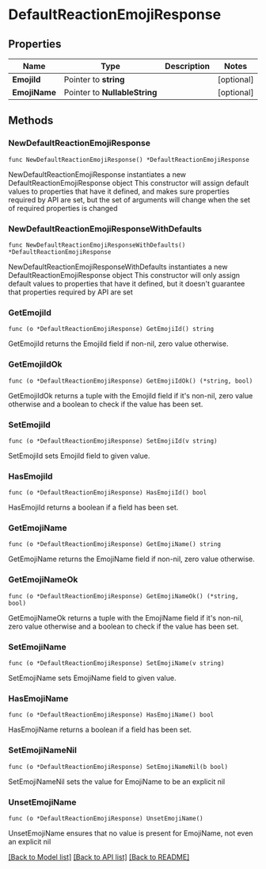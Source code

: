 # DefaultReactionEmojiResponse

## Properties

Name | Type | Description | Notes
------------ | ------------- | ------------- | -------------
**EmojiId** | Pointer to **string** |  | [optional] 
**EmojiName** | Pointer to **NullableString** |  | [optional] 

## Methods

### NewDefaultReactionEmojiResponse

`func NewDefaultReactionEmojiResponse() *DefaultReactionEmojiResponse`

NewDefaultReactionEmojiResponse instantiates a new DefaultReactionEmojiResponse object
This constructor will assign default values to properties that have it defined,
and makes sure properties required by API are set, but the set of arguments
will change when the set of required properties is changed

### NewDefaultReactionEmojiResponseWithDefaults

`func NewDefaultReactionEmojiResponseWithDefaults() *DefaultReactionEmojiResponse`

NewDefaultReactionEmojiResponseWithDefaults instantiates a new DefaultReactionEmojiResponse object
This constructor will only assign default values to properties that have it defined,
but it doesn't guarantee that properties required by API are set

### GetEmojiId

`func (o *DefaultReactionEmojiResponse) GetEmojiId() string`

GetEmojiId returns the EmojiId field if non-nil, zero value otherwise.

### GetEmojiIdOk

`func (o *DefaultReactionEmojiResponse) GetEmojiIdOk() (*string, bool)`

GetEmojiIdOk returns a tuple with the EmojiId field if it's non-nil, zero value otherwise
and a boolean to check if the value has been set.

### SetEmojiId

`func (o *DefaultReactionEmojiResponse) SetEmojiId(v string)`

SetEmojiId sets EmojiId field to given value.

### HasEmojiId

`func (o *DefaultReactionEmojiResponse) HasEmojiId() bool`

HasEmojiId returns a boolean if a field has been set.

### GetEmojiName

`func (o *DefaultReactionEmojiResponse) GetEmojiName() string`

GetEmojiName returns the EmojiName field if non-nil, zero value otherwise.

### GetEmojiNameOk

`func (o *DefaultReactionEmojiResponse) GetEmojiNameOk() (*string, bool)`

GetEmojiNameOk returns a tuple with the EmojiName field if it's non-nil, zero value otherwise
and a boolean to check if the value has been set.

### SetEmojiName

`func (o *DefaultReactionEmojiResponse) SetEmojiName(v string)`

SetEmojiName sets EmojiName field to given value.

### HasEmojiName

`func (o *DefaultReactionEmojiResponse) HasEmojiName() bool`

HasEmojiName returns a boolean if a field has been set.

### SetEmojiNameNil

`func (o *DefaultReactionEmojiResponse) SetEmojiNameNil(b bool)`

 SetEmojiNameNil sets the value for EmojiName to be an explicit nil

### UnsetEmojiName
`func (o *DefaultReactionEmojiResponse) UnsetEmojiName()`

UnsetEmojiName ensures that no value is present for EmojiName, not even an explicit nil

[[Back to Model list]](../README.md#documentation-for-models) [[Back to API list]](../README.md#documentation-for-api-endpoints) [[Back to README]](../README.md)


